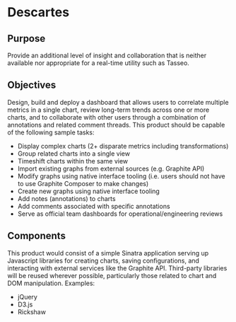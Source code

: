 # Descartes

## Purpose

Provide an additional level of insight and collaboration that is neither available nor appropriate for a real-time utility such as Tasseo.

## Objectives

Design, build and deploy a dashboard that allows users to correlate multiple metrics in a single chart, review long-term trends across one or more charts, and to collaborate with other users through a combination of annotations and related comment threads. This product should be capable of the following sample tasks:

* Display complex charts (2+ disparate metrics including transformations)
* Group related charts into a single view
* Timeshift charts within the same view
* Import existing graphs from external sources (e.g. Graphite API)
* Modify graphs using native interface tooling (i.e. users should not have to use Graphite Composer to make changes)
* Create new graphs using native interface tooling
* Add notes (annotations) to charts
* Add comments associated with specific annotations
* Serve as official team dashboards for operational/engineering reviews

## Components

This product would consist of a simple Sinatra application serving up Javascript libraries for creating charts, saving configurations, and interacting with external services like the Graphite API. Third-party libraries will be reused wherever possible, particularly those related to chart and DOM manipulation. Examples:

* jQuery
* D3.js
* Rickshaw

